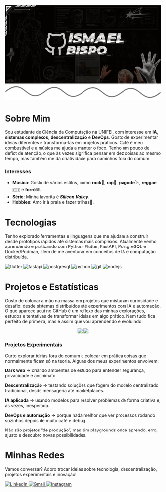 ![Banner topo](./bannertopogithub.gif)
![Divisor estiloso](./wavegithub21.png)
# Sobre Mim

Sou estudante de Ciência da Computação na UNIFEI, com interesse em **IA**, **sistemas complexos**, **descentralização** e **DevOps**.
Gosto de experimentar ideias diferentes e transformá-las em projetos práticos. Café é meu combustível e a música me ajuda a manter o foco.
Tenho um pouco de defict de atenção, o que às vezes significa pensar em dez coisas ao mesmo tempo, mas também me dá criatividade para caminhos fora do comum.

### Interesses

- **Música**: Gosto de vários estilos, como **rock**🎸, **rap**🎤, **pagode**🪕, **reggae** 🇪🇹 e **forró**🪗.
- **Série**: Minha favorita é **_Silicon Valley_**.
- **Hobbies**: Amo ir à praia e fazer trilhas🌄.

# Tecnologias

Tenho explorado ferramentas e linguagens que me ajudam a construir desde protótipos rápidos até sistemas mais complexos.
Atualmente venho aprendendo e praticando com Python, Flutter, FastAPI, PostgreSQL e Docker/Podman, além de me aventurar em conceitos de IA e computação distribuída. 
<p align="left">
  <!-- Flutter -->
  <img src="https://cdn.jsdelivr.net/gh/devicons/devicon/icons/flutter/flutter-original.svg" alt="flutter" width="40" height="40"/>
  
  <!-- FastAPI -->
  <img src="https://cdn.jsdelivr.net/gh/devicons/devicon/icons/fastapi/fastapi-original.svg" alt="fastapi" width="40" height="40"/>
  
  <!-- PostgreSQL -->
  <img src="https://cdn.jsdelivr.net/gh/devicons/devicon/icons/postgresql/postgresql-original.svg" alt="postgresql" width="40" height="40"/>
  
  <!-- Python -->
  <img src="https://cdn.jsdelivr.net/gh/devicons/devicon/icons/python/python-original.svg" alt="python" width="40" height="40"/>
  
  <!-- Git -->
  <img src="https://cdn.jsdelivr.net/gh/devicons/devicon/icons/git/git-original.svg" alt="git" width="40" height="40"/>
  
  <!-- Node.js -->
  <img src="https://cdn.jsdelivr.net/gh/devicons/devicon/icons/nodejs/nodejs-original.svg" alt="nodejs" width="40" height="40"/>
</p>

# Projetos e Estatísticas

Gosto de colocar a mão na massa em projetos que misturam curiosidade e desafio: desde sistemas distribuídos até experimentos com IA e automação.
O que aparece aqui no GitHub é um reflexo das minhas explorações, estudos e tentativas de transformar ideias em algo prático.
Nem tudo fica perfeito de primeira, mas é assim que vou aprendendo e evoluindo.

<p align="center">
  <img height="180em" src="https://github-readme-stats.vercel.app/api?username=ismashow&show_icons=true&theme=radical&include_all_commits=true&count_private=true"/>
  <img height="180em" src="https://github-readme-stats.vercel.app/api/top-langs/?username=ismashow&layout=compact&langs_count=7&theme=radical"/>
</p>

### Projetos Experimentais

Curto explorar ideias fora do comum e colocar em prática coisas que normalmente ficam só na teoria.
Alguns dos meus experimentos envolvem:

**Dark web** → criando ambientes de estudo para entender segurança, privacidade e anonimato.

**Descentralização** → testando soluções que fogem do modelo centralizado tradicional, desde mensageria até marketplaces.

**IA aplicada** → usando modelos para resolver problemas de forma criativa e, às vezes, inesperada.

**DevOps e automação** → porque nada melhor que ver processos rodando sozinhos depois de muito café e debug.

Não são projetos “de produção”, mas sim playgrounds onde aprendo, erro, ajusto e descubro novas possibilidades.

# Minhas Redes

Vamos conversar? Adoro trocar ideias sobre tecnologia, descentralização, projetos experimentais e inovação!

<p align="left">
  <a href="https://www.linkedin.com/in/SEU-LINK-AQUI" target="_blank">
    <img alt="LinkedIn" src="https://img.shields.io/badge/LinkedIn-0A66C2?style=for-the-badge&logo=linkedin&logoColor=white">
  </a>
  <a href="mailto:SEUEMAIL@gmail.com" target="_blank">
    <img alt="Gmail" src="https://img.shields.io/badge/Gmail-EA4335?style=for-the-badge&logo=gmail&logoColor=white">
  </a>
  <a href="https://www.instagram.com/SEU_USUARIO" target="_blank">
    <img alt="Instagram" src="https://img.shields.io/badge/Instagram-E4405F?style=for-the-badge&logo=instagram&logoColor=white">
  </a>
</p>

